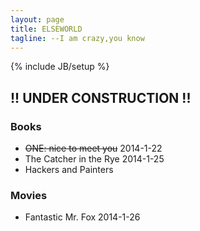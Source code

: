 ```yaml
---
layout: page
title: ELSEWORLD
tagline: --I am crazy,you know
---
```

{% include JB/setup %}
    
## !! UNDER CONSTRUCTION !!

### Books

* <del>ONE: nice to meet you</del>		2014-1-22
* The Catcher in the Rye		2014-1-25
* Hackers and Painters

### Movies

* Fantastic Mr. Fox		2014-1-26